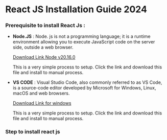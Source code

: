 # React JS Installation Guide 2024

### Prerequisite to install React Js :

- **Node.JS** : Node. js is not a programming language; it is a runtime environment allowing you to execute JavaScript code on the server side, outside a web browser.

  [Download Link Node v20.16.0](https://nodejs.org/dist/v20.16.0/node-v20.16.0-x64.msi)

  This is a very simple process to setup. Click the link and download this file and install to manual process.

- **VS CODE** : Visual Studio Code, also commonly referred to as VS Code, is a source-code editor developed by Microsoft for Windows, Linux, macOS and web browsers.
  
  [Download Link for windows](https://code.visualstudio.com/Download#)

  This is a very simple process to setup. Click the link and download this file and install to manual process.


### Step to install react js 



